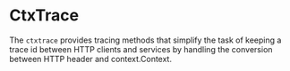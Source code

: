 # CtxTrace

The `ctxtrace` provides tracing methods that simplify the task of
keeping a trace id between HTTP clients and services by handling
the conversion between HTTP header and context.Context.
